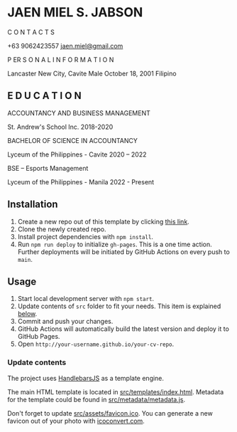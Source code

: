 # JAEN MIEL S. JABSON


C O N T A C T S

+63 9062423557
jaen.miel@gmail.com

P ER S O N A L
I N F O R M A T I O N

Lancaster New City, Cavite
Male
October 18, 2001
Filipino


## E D U C A T I O N

ACCOUNTANCY AND
BUSINESS MANAGEMENT

St. Andrew's School Inc.
2018-2020

BACHELOR OF SCIENCE IN
ACCOUNTANCY

Lyceum of the Philippines - Cavite
2020 – 2022

 BSE – Esports Management
 
Lyceum of the Philippines - Manila
 2022 - Present


## Installation

1. Create a new repo out of this template by clicking [this link](https://github.com/sneas/cv-template/generate).
1. Clone the newly created repo.
1. Install project dependencies with `npm install`.
1. Run `npm run deploy` to initialize `gh-pages`. This is a one time action. Further deployments will be initiated by GitHub Actions on every push to `main`.

## Usage

1. Start local development server with `npm start`.
1. Update contents of `src` folder to fit your needs. This item is explained [below](#update-contents).
1. Commit and push your changes.
1. GitHub Actions will automatically build the latest version and deploy it to GitHub Pages.
1. Open `http://your-username.github.io/your-cv-repo`.

### Update contents

The project uses [HandlebarsJS](https://github.com/wycats/handlebars.js/) as a template engine.

The main HTML template is located in [src/templates/index.html](src/templates/index.html). Metadata for the template could be found in [src/metadata/metadata.js](src/metadata/metadata.js).

Don't forget to update [src/assets/favicon.ico](src/assets/favicon.ico). You can generate a new favicon out of your photo with [icoconvert.com](http://icoconvert.com/).
